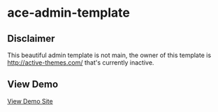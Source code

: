 # ace-admin-template

## Disclaimer

This beautiful admin template is not main, the owner of this template is http://active-themes.com/
that's currently inactive.

## View Demo

[View Demo Site](https://jharrvis.github.io/ace-admin-template/)
